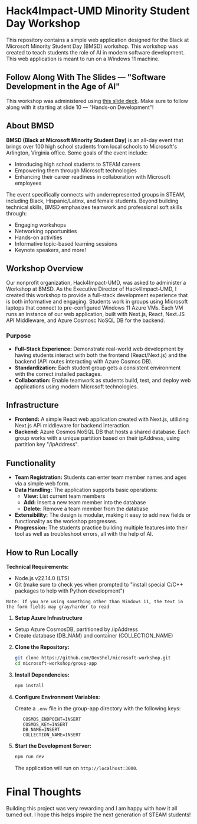 # Hack4Impact-UMD Minority Student Day Workshop

This repository contains a simple web application designed for the Black at Microsoft Minority Student Day (BMSD) workshop. This workshop was created to teach students the role of AI in modern software development. This web application is meant to run on a Windows 11 machine.

## Follow Along With The Slides — "Software Development in the Age of AI"

This workshop was administered using [this slide deck](https://docs.google.com/presentation/d/1i411kl-3xVSfNLtZqIhWnhERsHeoETHpdGRYhkIJfgc/edit?usp=sharing). Make sure to follow along with it starting at slide 10 — "Hands-on Development"!

## About BMSD

**BMSD (Black at Microsoft Minority Student Day)** is an all-day event that brings over 100 high school students from local schools to Microsoft's Arlington, Virginia office. Some goals of the event include:
- Introducing high school students to STEAM careers
- Empowering them through Microsoft technologies
- Enhancing their career readiness in collaboration with Microsoft employees

The event specifically connects with underrepresented groups in STEAM, including Black, Hispanic/Latinx, and female students. Beyond building technical skills, BMSD emphasizes teamwork and professional soft skills through:
- Engaging workshops
- Networking opportunities
- Hands-on activities
- Informative topic-based learning sessions
- Keynote speakers, and more!

## Workshop Overview

Our nonprofit organization, Hack4Impact-UMD, was asked to administer a Workshop at BMSD. As the Executive Director of Hack4Impact-UMD, I created this workshop to provide a full-stack development experience that is both informative and engaging. Students work in groups using Microsoft laptops that connect to pre-configured Windows 11 Azure VMs. Each VM runs an instance of our web application, built with Next.js, React, Next.JS API Middleware, and Azure Cosmosc NoSQL DB for the backend.

### Purpose

- **Full-Stack Experience:** Demonstrate real-world web development by having students interact with both the frontend (React/Next.js) and the backend (API routes interacting with Azure Cosmos DB).
- **Standardization:** Each student group gets a consistent environment with the correct installed packages.
- **Collaboration:** Enable teamwork as students build, test, and deploy web applications using modern Microsoft technologies.

## Infrastructure

- **Frontend:** A simple React web application created with Next.js, utilizing Next.js API middleware for backend interaction.
- **Backend:** Azure Cosmos NoSQL DB that hosts a shared database. Each group works with a unique partition based on their ipAddress, using partition key "/ipAddress".

## Functionality

- **Team Registration:** Students can enter team member names and ages via a simple web form.
- **Data Handling:** The application supports basic operations:
  - **View:** List current team members
  - **Add:** Insert a new team member into the database
  - **Delete:** Remove a team member from the database
- **Extensibility:** The design is modular, making it easy to add new fields or functionality as the workshop progresses.
- **Progression:** The students practice building multiple features into their tool as well as troubleshoot errors, all with the help of AI.

## How to Run Locally

**Technical Requirements:**
- Node.js v22.14.0 (LTS)
- Git (make sure to check yes when prompted to "install special C/C++ packages to help with Python development")

``Note: If you are using something other than Windows 11, the text in the form fields may gray/harder to read``

1. **Setup Azure Infrastructure**
  - Setup Azure CosmosDB, partitioned by /ipAddress
  - Create database (DB_NAM) and container (COLLECTION_NAME)
   
2. **Clone the Repository:**
   ```bash
   git clone https://github.com/DevShel/microsoft-workshop.git
   cd microsoft-workshop/group-app
   ```

3. **Install Dependencies:**
   ```bash
   npm install
   ```

4. **Configure Environment Variables:**

   Create a `.env` file in the group-app directory with the following keys:
   ```env
      COSMOS_ENDPOINT=INSERT
      COSMOS_KEY=INSERT
      DB_NAME=INSERT
      COLLECTION_NAME=INSERT
   ```

5. **Start the Development Server:**
   ```bash
   npm run dev
   ```

   The application will run on `http://localhost:3000`.


# Final Thoughts

Building this project was very rewarding and I am happy with how it all turned out. I hope this helps inspire the next generation of STEAM students!